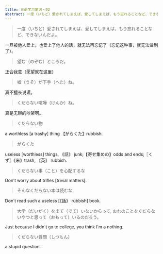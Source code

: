```yaml
---
title: 日语学习笔记・02
abstract: 一度（いちど）愛されてしまえば、愛してしまえば、もう忘れることなど、できないんだよ。
---
```




> 一度（いちど）愛されてしまえば、愛してしまえば、もう忘れることなど、できないんだよ。

一旦被他人爱上，也爱上了他人的话，就无法再忘记了（忘记这种事，就无法做到了）。

> 望む（のぞむ）ところだ。

正合我意（愿望就在这里）

> 嘘（うそ）が下手（へた）ね。

真不擅长说谎。

> くだらない喧嘩（けんか）ね。

真是无聊的吵架啊。

>  くだらない物

a worthless [a trashy] thing 【がらくた】rubbish.

> がらくた

useless [worthless] things, ｟話｠ junk;【寄せ集めの】odds and ends;〖くず〗｟米｠trash, ｟英｠ rubbish.

> くだらない事（こと）を心配するな

Don't worry about trifles [trivial matters].

> そんなくだらない本は読むな

Don't read such a useless [｟話｠ rubbish] book.

> 大学（だいがく）を出て（でて）いないからって, おれのことをくだらないやつと思って（おもって）いるのだろう。

Just because I didn't go to college, you think I'm a nothing.

> くだらない質問（しつもん）

a stupid question.
